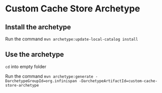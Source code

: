 Custom Cache Store Archetype
============================

Install the archetype
---------------------

Run the command `mvn archetype:update-local-catalog install`

Use the archetype
-----------------

`cd` into empty folder

Run the command `mvn archetype:generate -DarchetypeGroupId=org.infinispan -DarchetypeArtifactId=custom-cache-store-archetype`

